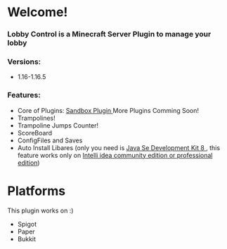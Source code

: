 # Welcome!
### Lobby Control is a Minecraft Server Plugin to manage your lobby
### Versions:
* 1.16-1.16.5
### Features:
* Core of Plugins:
<a href = "https://github.com/lubek-dc/Sanbox"> Sandbox Plugin </a>
More Plugins Comming Soon!
* Trampolines!
* Trampoline Jumps Counter!
* ScoreBoard
* ConfigFiles and Saves
* Auto Install Libares (only you need is <a href = "https://www.oracle.com/pl/java/technologies/javase/javase-jdk8-downloads.html"> Java Se Development Kit 8 </a>, this feature works only on <a href = "https://www.jetbrains.com/idea/download/#section=windows"> Intelli idea community edition or professional edition</a>)

# Platforms

This plugin works on :)

* Spigot
* Paper
* Bukkit
